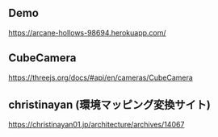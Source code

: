 ## Demo

https://arcane-hollows-98694.herokuapp.com/

## CubeCamera

https://threejs.org/docs/#api/en/cameras/CubeCamera

## christinayan (環境マッピング変換サイト)

https://christinayan01.jp/architecture/archives/14067